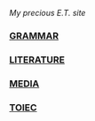 *My precious E.T. site*



### [GRAMMAR](grammar)

### [LITERATURE](literature)

### [MEDIA](media)

### [TOIEC](toiec/index)